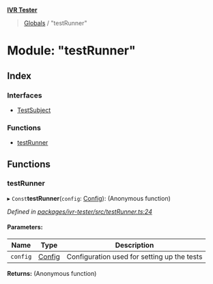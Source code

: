 **[IVR Tester](../README.md)**

> [Globals](../README.md) / "testRunner"

# Module: "testRunner"

## Index

### Interfaces

* [TestSubject](../interfaces/_testrunner_.testsubject.md)

### Functions

* [testRunner](_testrunner_.md#testrunner)

## Functions

### testRunner

▸ `Const`**testRunner**(`config`: [Config](../interfaces/_configuration_config_.config.md)): (Anonymous function)

*Defined in [packages/ivr-tester/src/testRunner.ts:24](https://github.com/SketchingDev/ivr-tester/blob/16cd721/packages/ivr-tester/src/testRunner.ts#L24)*

#### Parameters:

Name | Type | Description |
------ | ------ | ------ |
`config` | [Config](../interfaces/_configuration_config_.config.md) | Configuration used for setting up the tests  |

**Returns:** (Anonymous function)
